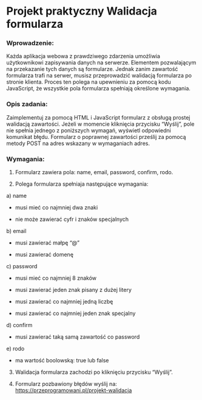 # Projekt praktyczny Walidacja formularza

### Wprowadzenie:

Każda aplikacja webowa z prawdziwego zdarzenia umożliwia użytkownikowi zapisywania danych na
serwerze. Elementem pozwalającym na przekazanie tych danych są formularze. Jednak zanim zawartość
formularza trafi na serwer, musisz przeprowadzić walidacją formularza po stronie klienta. Proces ten
polega na upewnieniu za pomocą kodu JavaScript, że wszystkie pola formularza spełniają określone
wymagania.

### Opis zadania:

Zaimplementuj za pomocą HTML i JavaScript formularz z obsługą prostej walidacją zawartości. Jeżeli w
momencie kliknięcia przycisku “Wyślij”, pole nie spełnia jednego z poniższych wymagań, wyświetl
odpowiedni komunikat błędu. Formularz o poprawnej zawartości prześlij za pomocą metody POST na
adres wskazany w wymaganiach adres.

### Wymagania:

1. Formularz zawiera pola: name, email, password, confirm, rodo.

2. Polega formularza spełniaja następujące wymagania:

a) name

- musi mieć co najmniej dwa znaki

- nie może zawierać cyfr i znaków specjalnych

b) email

- musi zawierać małpę “@”

- musi zawierać domenę

c) password

- musi mieć co najmniej 8 znaków

- musi zawierać jeden znak pisany z dużej litery

- musi zawierać co najmniej jedną liczbę

- musi zawierać co najmniej jeden znak specjalny

d) confirm

- musi zawierać taką samą zawartość co password

e) rodo

- ma wartość boolowską: true lub false

3. Walidacja formularza zachodzi po kliknięciu przycisku “Wyślij”.

4. Formularz pozbawiony błędów wyślij na: https://przeprogramowani.pl/projekt-walidacja
